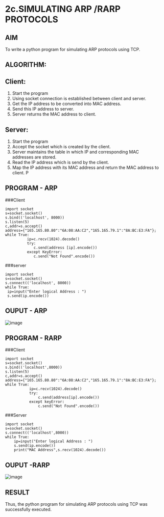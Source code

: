 # 2c.SIMULATING ARP /RARP PROTOCOLS
## AIM
To write a python program for simulating ARP protocols using TCP.
## ALGORITHM:
## Client:
1. Start the program
2. Using socket connection is established between client and server.
3. Get the IP address to be converted into MAC address.
4. Send this IP address to server.
5. Server returns the MAC address to client.
## Server:
1. Start the program
2. Accept the socket which is created by the client.
3. Server maintains the table in which IP and corresponding MAC addresses are
stored.
4. Read the IP address which is send by the client.
5. Map the IP address with its MAC address and return the MAC address to client.
P
## PROGRAM - ARP
###Client
```
import socket
s=socket.socket()
s.bind(('localhost', 8000))
s.listen(5)
c,addr=s.accept()
address={"165.165.80.80":"6A:08:AA:C2","165.165.79.1":"8A:BC:E3:FA"};
while True:
          ip=c.recv(1024).decode()
          try:
             c.send(address [ip].encode())
          except KeyError:
             c.send("Not Found".encode())
```
###server
```
import socket
s=socket.socket()
s.connect(('localhost', 8000))
while True:
 ip=input("Enter logical Address : ")
 s.send(ip.encode())
```
## OUPUT - ARP
![image](https://github.com/user-attachments/assets/e367c6e1-1bd9-4330-9b95-546c39b3542f)

## PROGRAM - RARP
###Client
```
import socket
s=socket.socket()
s.bind(('localhost',8000))
s.listen(5)
c,addr=s.accept()
address={"165.165.80.80":"6A:08:AA:C2","165.165.79.1":"8A:BC:E3:FA"};
while True:
           ip=c.recv(1024).decode()
           try:
               c.send(address[ip].encode())
           except keyError:
               c.send("Not Found".encode())
```
###Server
```
import socket
s=socket.socket()
s.connect(('localhost',8000))
while True:
    ip=input("Enter logical Address : ")
    s.send(ip.encode())
    print("MAC Address",s.recv(1024).decode())
```

## OUPUT -RARP
![image](https://github.com/user-attachments/assets/4ba19e02-f6e1-4e94-a6e8-b24db3f2fcf3)

## RESULT
Thus, the python program for simulating ARP protocols using TCP was successfully 
executed.
